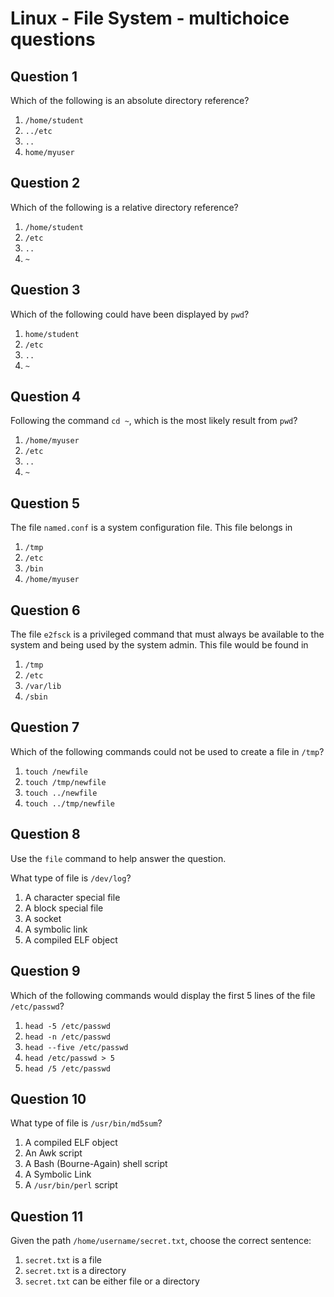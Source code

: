 # Linux - File System - multichoice questions

## Question 1

Which of the following is an absolute directory reference?

1. `/home/student`
2. `../etc`
3. `..`
4. `home/myuser`

## Question 2

Which of the following is a relative directory reference?

1. `/home/student`
2. `/etc`
3. `..`
4. `~`

## Question 3

Which of the following could have been displayed by `pwd`?

1. `home/student`
2. `/etc`
3. `..`
4. `~`

## Question 4

Following the command `cd ~`, which is the most likely result from `pwd`?

1. `/home/myuser`
2. `/etc`
3. `..`
4. `~`

## Question 5

The file `named.conf` is a system configuration file. This file belongs in

1. `/tmp`
2. `/etc`
3. `/bin`
4. `/home/myuser`

## Question 6

The file `e2fsck` is a privileged command that must always be available to the system and being used by the system admin. This file would be found in

1. `/tmp`
2. `/etc`
3. `/var/lib`
4. `/sbin`

## Question 7

Which of the following commands could not be used to create a file in `/tmp`?

1. `touch /newfile`
2. `touch /tmp/newfile`
3. `touch ../newfile`
4. `touch ../tmp/newfile`

## Question 8

Use the `file` command to help answer the question.

What type of file is `/dev/log`?

1. A character special file
2. A block special file
3. A socket
4. A symbolic link
5. A compiled ELF object

## Question 9

Which of the following commands would display the first 5 lines of the file `/etc/passwd`?

1. `head -5 /etc/passwd`
2. `head -n /etc/passwd`
3. `head --five /etc/passwd`
4. `head /etc/passwd > 5`
5. `head /5 /etc/passwd`


## Question 10

What type of file is `/usr/bin/md5sum`?

1. A compiled ELF object
2. An Awk script
3. A Bash (Bourne-Again) shell script
4. A Symbolic Link
5. A `/usr/bin/perl` script


## Question 11

Given the path `/home/username/secret.txt`, choose the correct sentence:

1. `secret.txt` is a file
2. `secret.txt` is a directory
3. `secret.txt` can be either file or a directory
